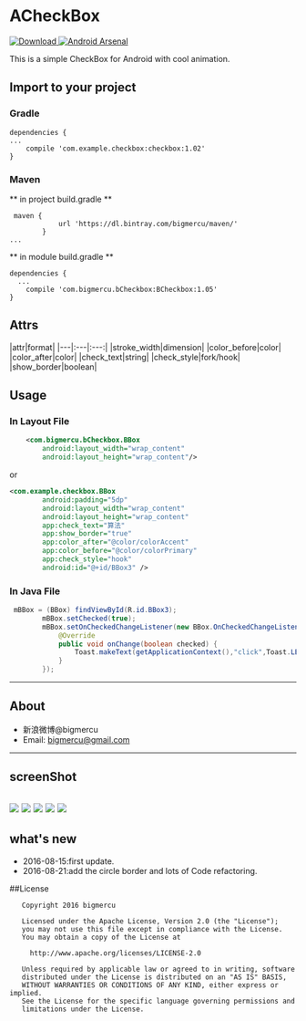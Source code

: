 # ACheckBox
[ ![Download](https://api.bintray.com/packages/bigmercu/maven/b-checkbox/images/download.svg) ](https://bintray.com/bigmercu/maven/b-checkbox/_latestVersion)
[![Android Arsenal](https://img.shields.io/badge/Android%20Arsenal-ACheckBox-green.svg?style=true)](https://android-arsenal.com/details/1/4183)

This is a simple CheckBox for Android with cool animation. 

## Import to your project
### Gradle
```
dependencies {
...
    compile 'com.example.checkbox:checkbox:1.02'
}
```

### Maven
** in project build.gradle **
``` 
 maven {
            url 'https://dl.bintray.com/bigmercu/maven/'
        }
...
```
** in module build.gradle **
```
dependencies {
  ...
    compile 'com.bigmercu.bCheckbox:BCheckbox:1.05'
}

```


## Attrs
|attr|format|
|---|:---|:---:|
|stroke_width|dimension|
|color_before|color|
|color_after|color|
|check_text|string|
|check_style|fork/hook|
|show_border|boolean|


## Usage
### In Layout File
``` xml
    <com.bigmercu.bCheckbox.BBox
        android:layout_width="wrap_content"
        android:layout_height="wrap_content"/>
```
or

``` xml
<com.example.checkbox.BBox
        android:padding="5dp"
        android:layout_width="wrap_content"
        android:layout_height="wrap_content"
        app:check_text="算法"
        app:show_border="true"
        app:color_after="@color/colorAccent"
        app:color_before="@color/colorPrimary"
        app:check_style="hook"
        android:id="@+id/BBox3" />
```

### In Java File
``` java
 mBBox = (BBox) findViewById(R.id.BBox3);
        mBBox.setChecked(true);
        mBBox.setOnCheckedChangeListener(new BBox.OnCheckedChangeListener() {
            @Override
            public void onChange(boolean checked) {
                Toast.makeText(getApplicationContext(),"click",Toast.LENGTH_SHORT).show();
            }
        });
```

---

## About
- 新浪微博@bigmercu
- Email: bigmercu@gmail.com

---

## screenShot
![](http://ww2.sinaimg.cn/large/b45f56f6gw1f71mvl0htlg20ds06igmg.gif)
![](http://ww3.sinaimg.cn/large/b45f56f6gw1f71ml8iizyg204y08su0x.gif)
![](http://ww4.sinaimg.cn/large/b45f56f6gw1f71mfjp0hfj20xv1vtq8u.jpg)
![](http://ww3.sinaimg.cn/large/b45f56f6gw1f71mhp5xbhj20xq1vpq90.jpg)
![](http://ww2.sinaimg.cn/large/b45f56f6gw1f71mhu93voj20y71wfwkh.jpg)
---

## what's new
- 2016-08-15:first update.
- 2016-08-21:add the circle border and lots of Code refactoring.

##License
```
   Copyright 2016 bigmercu

   Licensed under the Apache License, Version 2.0 (the "License");
   you may not use this file except in compliance with the License.
   You may obtain a copy of the License at

     http://www.apache.org/licenses/LICENSE-2.0

   Unless required by applicable law or agreed to in writing, software
   distributed under the License is distributed on an "AS IS" BASIS,
   WITHOUT WARRANTIES OR CONDITIONS OF ANY KIND, either express or implied.
   See the License for the specific language governing permissions and
   limitations under the License.
```
